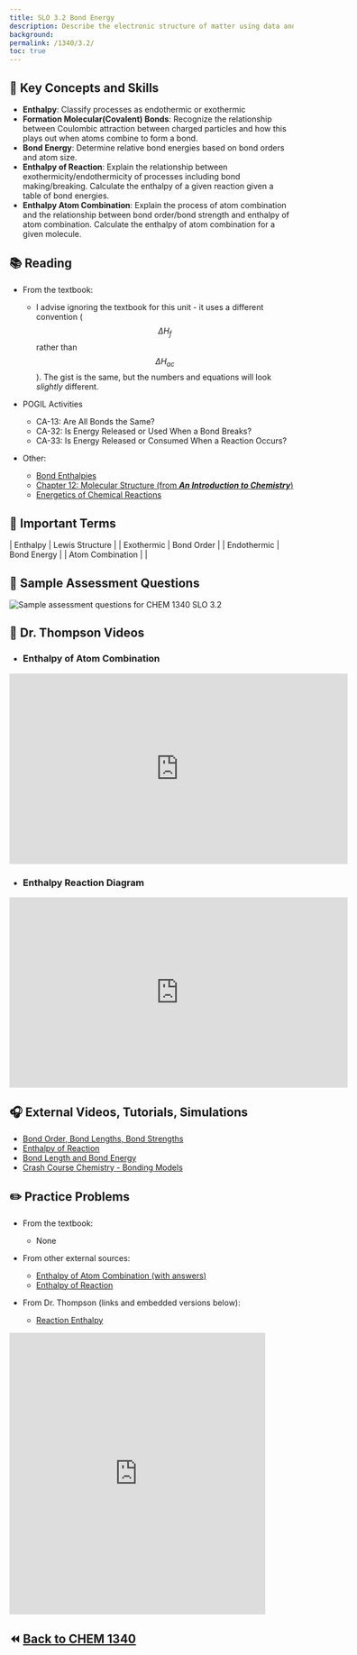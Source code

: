 ```yaml
---
title: SLO 3.2 Bond Energy
description: Describe the electronic structure of matter using data and models
background: 
permalink: /1340/3.2/
toc: true
---
```


## :key: Key Concepts and Skills
* **Enthalpy**: Classify processes as endothermic or exothermic
* **Formation Molecular(Covalent) Bonds**: Recognize the relationship between Coulombic attraction between charged particles and how this plays out when atoms combine to form a bond.
* **Bond Energy**: Determine relative bond energies based on bond orders and atom size.
* **Enthalpy of Reaction**: Explain the relationship between exothermicity/endothermicity of processes including bond making/breaking. Calculate the enthalpy of a given reaction given a table of bond energies.
* **Enthalpy Atom Combination**: Explain the process of atom combination and the relationship between bond order/bond strength and enthalpy of atom combination. Calculate the enthalpy of atom combination for a given molecule.

## :books: Reading

* From the textbook:
    * I advise ignoring the textbook for this unit - it uses a different convention ($$\Delta H_f$$ rather than $$\Delta H_{ac}$$). The gist is the same, but the numbers and equations will look *slightly* different.  

* POGIL Activities
    * CA-13: Are All Bonds the Same?
    * CA-32: Is Energy Released or Used When a Bond Breaks? 
    * CA-33: Is Energy Released or Consumed When a Reaction Occurs?

* Other:
    * <a href="https://ch301.cm.utexas.edu/section2.php?target=thermo/thermochemistry/enthalpy-bonds.html" target="_blank">Bond Enthalpies</a>
    * <a href="http://preparatorychemistry.com/Bishop_Chemistry_First.htm#Chapter%2012" target="_blank">Chapter 12: Molecular Structure (from ***An Introduction to Chemistry***)</a>
    * <a href="https://cnx.org/contents/YWoxHj5b@1/Energetics-of-Chemical-Reactions" target="_blank">Energetics of Chemical Reactions</a>


## :paperclip: Important Terms

| Enthalpy              | Lewis Structure    |
| Exothermic        | Bond Order             |
| Endothermic     | Bond Energy           |
| Atom Combination      |              |


## :memo: Sample Assessment Questions
![Sample assessment questions for CHEM 1340 SLO 3.2](/assets/theme/images/1340_3_dot_2_Sample.png "1340 SLO 3.2")

## :movie_camera: Dr. Thompson Videos

*  ### Enthalpy of Atom Combination
<iframe
    width="600"
    height="338"
    frameBorder="0"
    src="https://expl.ai/LAXLCXZ?mode=embed"
    webkitallowfullscreen
    mozallowfullscreen
    allowfullscreen
    allow="microphone; camera; display-capture"></iframe>


* ### Enthalpy Reaction Diagram
<iframe
    width="600"
    height="338"
    frameBorder="0"
    src="https://expl.ai/CGVESXT?mode=embed"
    webkitallowfullscreen
    mozallowfullscreen
    allowfullscreen
    allow="microphone; camera; display-capture"></iframe>


## :headphones: External Videos, Tutorials, Simulations

* <a href="https://www.youtube.com/watch?v=fvk8yN4TzGc" target="_blank">Bond Order, Bond Lengths, Bond Strengths</a>
* <a href="https://www.youtube.com/watch?v=qD7PDOhqbpM" target="_blank">Enthalpy of Reaction</a>
* <a href="https://www.youtube.com/watch?v=I9jd1Ew_YGU" target="_blank">Bond Length and Bond Energy</a>
* <a href="https://www.youtube.com/watch?v=a8LF7JEb0IA" target="_blank">Crash Course Chemistry - Bonding Models</a>

## :pencil2: Practice Problems
* From the textbook:
    * None
* From other external sources: 
    * <a href="https://drive.google.com/file/d/17wFC-Wko8C8KiyMS7wmXT-Zp9MxRjxiD/view?usp=sharing" target="_blank">Enthalpy of Atom Combination (with answers)</a>
    * <a href="https://drive.google.com/file/d/18AU_6c9Xv_Zaaozs2np5wDR_1I6ADBUb/view?usp=sharing" target="_blank">Enthalpy of Reaction</a>

* From Dr. Thompson (links and embedded versions below):
    * <a href="https://docs.google.com/document/d/15L9EhR2DeTUzVK_IVbX15ZjJWx-2IRw0fJVukMymsUk/edit?usp=sharing" target="_blank">Reaction Enthalpy</a>

<iframe 
    width="90%"
    height="500"
    frameBorder="0"
    src="https://docs.google.com/document/d/e/2PACX-1vTU5xIhmDSKI9jbZ388oKu1rgs924o03gCRzbpfL0qkWe_cBwaFmcG28MRtWlGUfgCM1kn-Ls-lj6-i/pub?embedded=true"></iframe>




## :rewind: [Back to CHEM 1340](../)